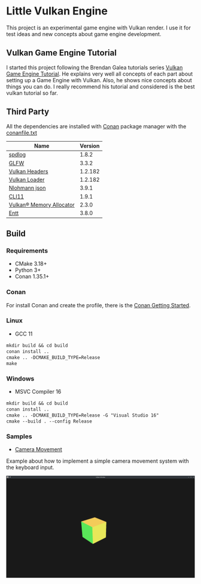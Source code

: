# Little Vulkan Engine
This project is an experimental game engine with Vulkan render. I use it for test ideas and new concepts about game engine development.

## Vulkan Game Engine Tutorial
I started this project following the Brendan Galea tutorials series [Vulkan Game Engine Tutorial](https://www.youtube.com/c/BrendanGalea/featured). He explains very well all concepts of each part about setting up a Game Engine with Vulkan. Also, he shows nice concepts about things you can do. I really recommend his tutorial and considered is the best vulkan tutorial so far.

## Third Party
All the dependencies are installed with [Conan](https://conan.io/) package manager with the [conanfile.txt](conanfile.txt)

| Name | Version |
---|---
| [spdlog](https://github.com/gabime/spdlog) | 1.8.2 | 
| [GLFW](https://www.glfw.org) | 3.3.2 |
| [Vulkan Headers](https://github.com/KhronosGroup/Vulkan-Headers) | 1.2.182 |  
| [Vulkan Loader](https://github.com/KhronosGroup/Vulkan-Loader) | 1.2.182 |  
| [Nlohmann json](https://github.com/nlohmann/json) | 3.9.1 |  
| [CLI11](https://github.com/CLIUtils/CLI11) | 1.9.1 |  
| [Vulkan® Memory Allocator](https://gpuopen.com/vulkan-memory-allocator) | 2.3.0 |  
| [Entt](https://github.com/skypjack/entt) | 3.8.0 |  

## Build
### Requirements
* CMake 3.18+
* Python 3+
* Conan 1.35.1+

### Conan
For install Conan and create the profile, there is the [Conan Getting Started](https://docs.conan.io/en/latest/getting_started.html).

### Linux
* GCC 11
```
mkdir build && cd build
conan install .. 
cmake .. -DCMAKE_BUILD_TYPE=Release
make
```

### Windows
* MSVC Compiler 16
```
mkdir build && cd build
conan install ..
cmake .. -DCMAKE_BUILD_TYPE=Release -G "Visual Studio 16"
cmake --build . --config Release 
```

### Samples
* [Camera Movement](samples/CameraMovement)
 
Example about how to implement a simple camera movement system with the keyboard input.

![Camera Movement Sample](images/cameraMovementSample.png)
